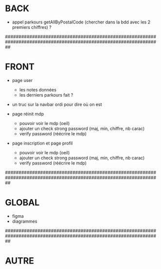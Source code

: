# BACK

- appel parkours getAllByPostalCode (chercher dans la bdd avec les 2 premiers chiffres) ?

##################################################################################################################

# FRONT

- page user

  - les notes données
  - les derniers parkours fait ?

- un truc sur la navbar ordi pour dire où on est

- page réinit mdp

  - pouvoir voir le mdp (oeil)
  - ajouter un check strong password (maj, min, chiffre, nb carac)
  - verify password (réécrire le mdp)

- page inscription et page profil
  - pouvoir voir le mdp (oeil)
  - ajouter un check strong password (maj, min, chiffre, nb carac)
  - verify password (réécrire le mdp)

##################################################################################################################

# GLOBAL

- figma
- diagrammes

##################################################################################################################

# AUTRE
